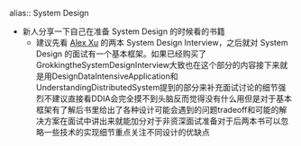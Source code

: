 alias:: System Design

- 新人分享一下自己在准备 System Design 的时候看的书籍
	- 建议先看 [Alex Xu](https://bytebytego.com/) 的两本 System Design Interview，之后就对 System Design 的面试有一个基本框架。如果已经购买了GrokkingtheSystemDesignInterview大致也在这个部分的内容接下来就是用DesignDataIntensiveApplication和UnderstandingDistributedSystem提到的部分来补充面试讨论的细节强烈不建议直接看DDIA会完全摸不到头脑反而觉得没有什么用但是对于基本框架有了解后书里给出了各种设计可能会遇到的问题tradeoff和可能的解决方案在面试中讲出来就能加分对于非资深面试准备对于后两本书可以忽略一些技术的实现细节重点关注不同设计的优缺点